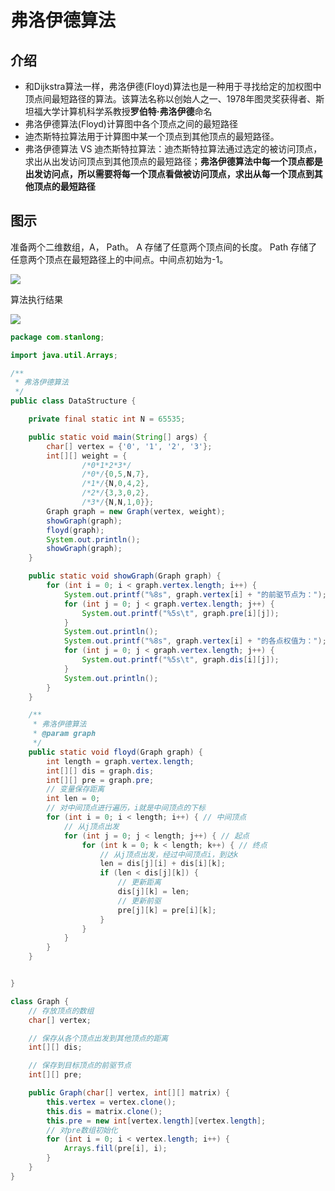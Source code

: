 # 弗洛伊德算法

## 介绍

- 和Dijkstra算法一样，弗洛伊德(Floyd)算法也是一种用于寻找给定的加权图中顶点间最短路径的算法。该算法名称以创始人之一、1978年图灵奖获得者、斯坦福大学计算机科学系教授**罗伯特·弗洛伊德**命名
- 弗洛伊德算法(Floyd)计算图中各个顶点之间的最短路径
- 迪杰斯特拉算法用于计算图中某一个顶点到其他顶点的最短路径。
- 弗洛伊德算法 VS 迪杰斯特拉算法：迪杰斯特拉算法通过选定的被访问顶点，求出从出发访问顶点到其他顶点的最短路径；**弗洛伊德算法中每一个顶点都是出发访问点，所以需要将每一个顶点看做被访问顶点，求出从每一个顶点到其他顶点的最短路径**

## 图示

准备两个二维数组，A， Path。 A 存储了任意两个顶点间的长度。 Path 存储了任意两个顶点在最短路径上的中间点。中间点初始为-1。

![](https://cdn.jsdelivr.net/gh/StanLong/Framework/04DataStructure/doc/71.png)

算法执行结果

![](https://cdn.jsdelivr.net/gh/StanLong/Framework/04DataStructure/doc/72.png)

```java
package com.stanlong;

import java.util.Arrays;

/**
 * 弗洛伊德算法
 */
public class DataStructure {

    private final static int N = 65535;

    public static void main(String[] args) {
        char[] vertex = {'0', '1', '2', '3'};
        int[][] weight = {
                /*0*1*2*3*/
                /*0*/{0,5,N,7},
                /*1*/{N,0,4,2},
                /*2*/{3,3,0,2},
                /*3*/{N,N,1,0}};
        Graph graph = new Graph(vertex, weight);
        showGraph(graph);
        floyd(graph);
        System.out.println();
        showGraph(graph);
    }

    public static void showGraph(Graph graph) {
        for (int i = 0; i < graph.vertex.length; i++) {
            System.out.printf("%8s", graph.vertex[i] + "的前驱节点为：");
            for (int j = 0; j < graph.vertex.length; j++) {
                System.out.printf("%5s\t", graph.pre[i][j]);
            }
            System.out.println();
            System.out.printf("%8s", graph.vertex[i] + "的各点权值为：");
            for (int j = 0; j < graph.vertex.length; j++) {
                System.out.printf("%5s\t", graph.dis[i][j]);
            }
            System.out.println();
        }
    }

    /**
     * 弗洛伊德算法
     * @param graph
     */
    public static void floyd(Graph graph) {
        int length = graph.vertex.length;
        int[][] dis = graph.dis;
        int[][] pre = graph.pre;
        // 变量保存距离
        int len = 0;
        // 对中间顶点进行遍历，i就是中间顶点的下标
        for (int i = 0; i < length; i++) { // 中间顶点
            // 从j顶点出发
            for (int j = 0; j < length; j++) { // 起点
                for (int k = 0; k < length; k++) { // 终点
                    // 从j顶点出发，经过中间顶点i，到达k
                    len = dis[j][i] + dis[i][k];
                    if (len < dis[j][k]) {
                        // 更新距离
                        dis[j][k] = len;
                        // 更新前驱
                        pre[j][k] = pre[i][k];
                    }
                }
            }
        }
    }


}

class Graph {
    // 存放顶点的数组
    char[] vertex;

    // 保存从各个顶点出发到其他顶点的距离
    int[][] dis;

    // 保存到目标顶点的前驱节点
    int[][] pre;

    public Graph(char[] vertex, int[][] matrix) {
        this.vertex = vertex.clone();
        this.dis = matrix.clone();
        this.pre = new int[vertex.length][vertex.length];
        // 对pre数组初始化
        for (int i = 0; i < vertex.length; i++) {
            Arrays.fill(pre[i], i);
        }
    }
}
```

